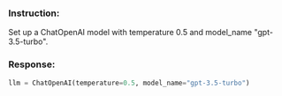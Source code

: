 ### Instruction:
Set up a ChatOpenAI model with temperature 0.5 and model_name "gpt-3.5-turbo".

### Response:
```python
llm = ChatOpenAI(temperature=0.5, model_name="gpt-3.5-turbo")
```